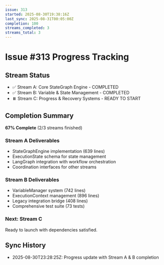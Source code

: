 ```yaml
---
issue: 313
started: 2025-08-30T19:38:16Z
last_sync: 2025-08-31T00:05:00Z
completion: 100
streams_completed: 3
streams_total: 3
---
```


# Issue #313 Progress Tracking

## Stream Status
- ✅ Stream A: Core StateGraph Engine - COMPLETED
- ✅ Stream B: Variable & State Management - COMPLETED  
- ⏸️ Stream C: Progress & Recovery Systems - READY TO START

## Completion Summary
**67% Complete** (2/3 streams finished)

### Stream A Deliverables
- StateGraphEngine implementation (639 lines)
- ExecutionState schema for state management
- LangGraph integration with workflow orchestration
- Coordination interfaces for other streams

### Stream B Deliverables  
- VariableManager system (742 lines)
- ExecutionContext management (896 lines)
- Legacy integration bridge (408 lines)
- Comprehensive test suite (73 tests)

### Next: Stream C
Ready to launch with dependencies satisfied.

## Sync History
- 2025-08-30T23:28:25Z: Progress update with Stream A & B completion